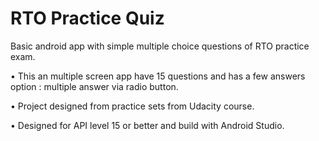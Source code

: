 # RTO Practice Quiz

Basic android app with simple multiple choice questions of RTO practice exam.

•	This an multiple screen app have 15 questions and has a few answers option : multiple answer via radio button.

•	Project designed from practice sets from Udacity course.

•	Designed for API level 15 or better and build with Android Studio.
